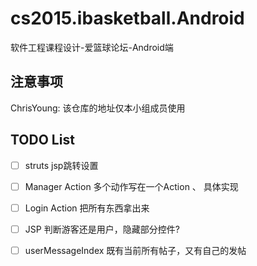 # cs2015.ibasketball.Android
软件工程课程设计-爱篮球论坛-Android端

## 注意事项
ChrisYoung: 该仓库的地址仅本小组成员使用

## TODO List

- [ ] struts jsp跳转设置
- [ ] Manager Action 多个动作写在一个Action  、 具体实现
- [ ] Login Action 把所有东西拿出来
- [ ] JSP 判断游客还是用户，隐藏部分控件?
- [ ] userMessageIndex 既有当前所有帖子，又有自己的发帖


